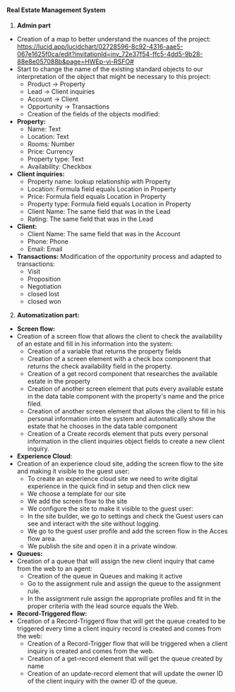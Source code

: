 #### <a name="_73bw7qk466o"></a>**Real Estate Management System** 

1. **Admin part**

- Creation of a map to better understand the nuances of the project: <https://lucid.app/lucidchart/02728596-8c92-4316-aae5-067e1625f0ca/edit?invitationId=inv_72e37f54-ffc5-4dd5-9b28-88e8e057088b&page=HWEp-vi-RSFO#>
- Start to change the name of the existing standard objects to our interpretation of the object that might be necessary to this project:
  - Product → Property
  - Lead → Client inquiries
  - Account → Client
  - Opportunity → Transactions
  - Creation of the fields of the objects modified:
- **Property:**
  - Name: Text
  - Location: Text
  - Rooms: Number
  - Price: Currency
  - Property type: Text
  - Availability: Checkbox
- **Client inquiries:**
  - Property name: lookup relationship with Property
  - Location: Formula field equals Location in Property
  - Price: Formula field equals Location in Property
  - Property type: Formula field equals Location in Property
  - Client Name: The same field that was in the Lead
  - Rating: The same field that was in the Lead
- **Client:**
  - Client Name: The same field that was in the Account
  - Phone: Phone
  - Email: Email
- **Transactions:** Modification of the opportunity process and adapted to transactions:
  - Visit
  - Proposition
  - Negotiation
  - closed lost
  - closed won





2. **Automatization part:**
- **Screen flow:**
- Creation of a screen flow that allows the client to check the availability of an estate and fill in his information into the system:
  - Creation of a variable that returns the property fields
  - Creation of a screen element with a check box component that returns the check availability field in the property.
  - Creation of a get record component that researches the available estate in the property
  - Creation of another screen element that puts every available estate in the data table component with the property's name and the price filed.
  - Creation of another screen element that allows the client to fill in his personal information into the system and automatically show the estate that he chooses in the data table component
  - Creation of a Create records element that puts every personal information in the client inquiries object fields to create a new client inquiry.
- **Experience Cloud**:
- Creation of an experience cloud site, adding the screen flow to the site and making it visible to the guest user:
  - To create an experience cloud site we need to write digital experience in the quick find in setup and then click new
  - We choose a template for our site
  - We add the screen flow to the site
  - We configure the site to make it visible to the guest user:
  - In the site builder, we go to settings and check the Guest users can see and interact with the site without logging.
  - We go to the guest user profile and add the screen flow in the Acces flow area.
  - We publish the site and open it in a private window.
- **Queues:**
- Creation of a queue that will assign the new client inquiry that came from the web to an agent:
  - Creation of the queue in Queues and making it active
  - Go to the assignment rule and assign the queue to the assignment rule.
  - In the assignment rule assign the appropriate profiles and fit in the proper criteria with the lead source equals the Web.
- **Record-Triggered flow:**
- Creation of a Record-Triggerd flow that will get the queue created to be triggered every time a client inquiry record is created and comes from the web: 
  - Creation of a Record-Trigger flow that will be triggered when a client inquiry is created and comes from the web.
  - Creation of a get-record element that will get the queue created by name
  - Creation of an update-record element that will update the owner ID of the client inquiry with the owner ID of the queue. 
